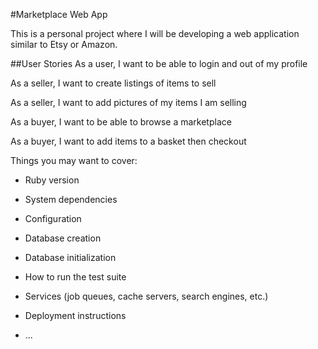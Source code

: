 #Marketplace Web App 

This is a personal project where I will be developing a web application similar to Etsy or Amazon.


##User Stories
As a user, 
I want to be able to login and out of my profile

As a seller,
I want to create listings of items to sell

As a seller,
I want to add pictures of my items I am selling

As a buyer,
I want to be able to browse a marketplace

As a buyer,
I want to add items to a basket then checkout

Things you may want to cover:

* Ruby version

* System dependencies

* Configuration

* Database creation

* Database initialization

* How to run the test suite

* Services (job queues, cache servers, search engines, etc.)

* Deployment instructions

* ...
